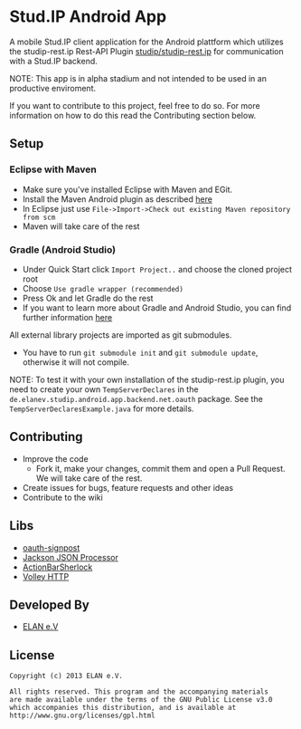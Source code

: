 Stud.IP Android App
===================

A mobile Stud.IP client application for the Android plattform which utilizes the studip-rest.ip Rest-API Plugin [studip/studip-rest.ip][2]
for communication with a Stud.IP backend.

NOTE: This app is in alpha stadium and not intended to be used in an productive enviroment.

If you want to contribute to this project, feel free to do so. For more information on how to do this read the Contributing section below.

Setup
-----
### Eclipse with Maven
* Make sure you've installed Eclipse with Maven and EGit.
* Install the Maven Android plugin as described [here][3]
* In Eclipse just use `File->Import->Check out existing Maven repository from scm`
* Maven will take care of the rest

### Gradle (Android Studio)
* Under Quick Start click ```Import Project..``` and choose the cloned project root
* Choose ```Use gradle wrapper (recommended)```
* Press Ok and let Gradle do the rest
* If you want to learn more about Gradle and Android Studio, you can find further information [here][9]

All external library projects are imported as git submodules.

* You have to run ```git submodule init``` and ```git submodule update```, otherwise it will not compile.
    
NOTE: To test it with your own installation of the studip-rest.ip plugin, 
you need to create your own ```TempServerDeclares``` in the ```de.elanev.studip.android.app.backend.net.oauth```
package. See the ```TempServerDeclaresExample.java``` for more details.

Contributing
------------
* Improve the code
	* Fork it, make your changes, commit them and open a Pull Request. We will take care of the rest.
* Create issues for bugs, feature requests and other ideas
* Contribute to the wiki

Libs
---------
* [oauth-signpost][4]
* [Jackson JSON Processor][5]
* [ActionBarSherlock][6]
* [Volley HTTP][7]

Developed By
------------
* [ELAN e.V][8]

License
-------
    Copyright (c) 2013 ELAN e.V.

	All rights reserved. This program and the accompanying materials
    are made available under the terms of the GNU Public License v3.0
    which accompanies this distribution, and is available at
    http://www.gnu.org/licenses/gpl.html

[1]: https://github.com/uol-studip/StudIPAndroidApp
[2]: https://github.com/studip/studip-rest.ip
[3]: http://code.google.com/p/maven-android-plugin/wiki/GettingStarted
[4]: http://code.google.com/p/oauth-signpost/
[5]: http://wiki.fasterxml.com/JacksonHome
[6]: http://actionbarsherlock.com/
[7]: https://android.googlesource.com/platform/frameworks/volley/
[8]: http://www.elan-ev.de/
[9]: http://developer.android.com/sdk/installing/studio.html
